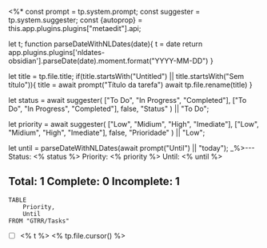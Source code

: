 <%*
const prompt = tp.system.prompt;
const suggester = tp.system.suggester;
const {autoprop} = this.app.plugins.plugins["metaedit"].api;

let t;
function parseDateWithNLDates(date){
	t = date
	return app.plugins.plugins['nldates-obsidian'].parseDate(date).moment.format("YYYY-MM-DD")
}

let title = tp.file.title;
if(title.startsWith("Untitled") || title.startsWith("Sem título")){
	title = await prompt("Título da tarefa")
	await tp.file.rename(title)
}

let status = await suggester(
	["To Do", "In Progress", "Completed"],
	["To Do", "In Progress", "Completed"],
	false,
	"Status"
) || "To Do";

let priority = await suggester(
	["Low", "Midium", "High", "Imediate"],
	["Low", "Midium", "High", "Imediate"],
	false,
	"Prioridade"
) || "Low";

let until = parseDateWithNLDates(await prompt("Until") || "today");
_%>---
Status: <% status %>
Priority: <% priority %>
Until: <% until %>

Total: 1
Complete: 0
Incomplete: 1
---
```dataview
TABLE
	Priority,
	Until
FROM "GTRR/Tasks"
```

- [ ]  <% t %> <% tp.file.cursor() %>